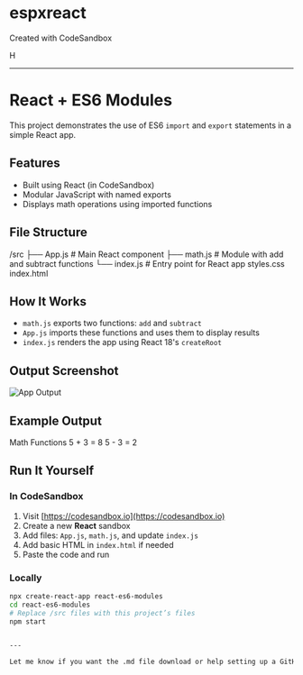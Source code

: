 # espxreact
Created with CodeSandbox


H


---



# React + ES6 Modules 

This project demonstrates the use of ES6 `import` and `export` statements in a simple React app.

## Features

- Built using React (in CodeSandbox)
- Modular JavaScript with named exports
- Displays math operations using imported functions

## File Structure

/src ├── App.js         # Main React component ├── math.js        # Module with add and subtract functions └── index.js       # Entry point for React app styles.css index.html

## How It Works

- `math.js` exports two functions: `add` and `subtract`
- `App.js` imports these functions and uses them to display results
- `index.js` renders the app using React 18's `createRoot`

## Output Screenshot

![App Output](./file-JvisFExuHH35q3xXvz2ET1)

## Example Output

Math Functions 5 + 3 = 8 5 - 3 = 2

## Run It Yourself

### In CodeSandbox

1. Visit [https://codesandbox.io](https://codesandbox.io)
2. Create a new **React** sandbox
3. Add files: `App.js`, `math.js`, and update `index.js`
4. Add basic HTML in `index.html` if needed
5. Paste the code and run

### Locally

```bash
npx create-react-app react-es6-modules
cd react-es6-modules
# Replace /src files with this project’s files
npm start


---

Let me know if you want the .md file download or help setting up a GitHub repo!


